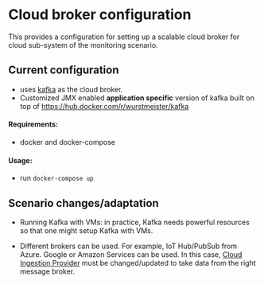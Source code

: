# Cloud broker configuration

This provides a configuration for setting up a scalable cloud broker for cloud sub-system of the monitoring scenario.

## Current configuration

* uses [kafka](https://kafka.apache.org) as the cloud broker.
* Customized JMX enabled **application specific** version of kafka built on top of https://hub.docker.com/r/wurstmeister/kafka

#### Requirements:
* docker and docker-compose

#### Usage:
* run `docker-compose up`

## Scenario changes/adaptation

* Running Kafka with VMs: in practice, Kafka needs powerful resources so that one might setup Kafka with VMs.

* Different brokers can be used. For example, IoT Hub/PubSub from Azure. Google or Amazon Services can be used. In this case, [Cloud Ingestion Provider](../CloudIngestorProvider) must be changed/updated to take data from the right message broker.
